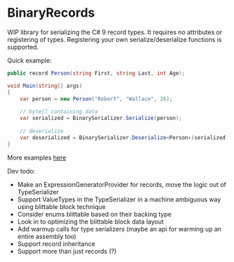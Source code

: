# BinaryRecords

WIP library for serializing the C# 9 record types. It requires no attributes or registering of types. Registering your own serialize/deserialize functions is supported.

Quick example:

```cs
public record Person(string First, string Last, int Age);

void Main(string[] args) 
{
    var person = new Person("Robert", "Wallace", 26);
    
    // byte[] containing data
    var serialized = BinarySerializer.Serialize(person);
    
    // deserialize
    var deserialized = BinarySerializer.Deserialize<Person>(serialized);
}
```

More examples [here](https://github.com/chandler14362/BinaryRecords/blob/main/ConsoleTest/Program.cs)

Dev todo:
 - Make an ExpressionGeneratorProvider for records, move the logic out of TypeSerializer
 - Support ValueTypes in the TypeSerializer in a machine ambiguous way using blittable block technique
 - Consider enums blittable based on their backing type
 - Look in to optimizing the blittable block data layout
 - Add warmup calls for type serializers (maybe an api for warming up an entire assembly too)
 - Support record inheritance
 - Support more than just records (?)
